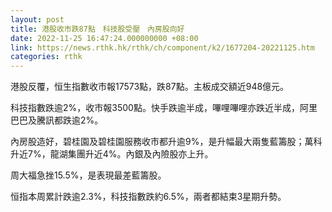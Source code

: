 ```yaml
---
layout: post
title: 港股收市跌87點　科技股受壓　內房股向好
date: 2022-11-25 16:47:24.000000000 +08:00
link: https://news.rthk.hk/rthk/ch/component/k2/1677204-20221125.htm
categories: rthk
---
```


港股反覆，恒生指數收市報17573點，跌87點。主板成交額近948億元。

科技指數跌逾2%，收市報3500點。快手跌逾半成，嗶哩嗶哩亦跌近半成，阿里巴巴及騰訊都跌逾2%。

內房股造好，碧桂園及碧桂園服務收市都升逾9%，是升幅最大兩隻藍籌股；萬科升近7%，龍湖集團升近4%。內銀及內險股亦上升。

周大福急挫15.5%，是表現最差藍籌股。

恒指本周累計跌逾2.3%，科技指數跌約6.5%，兩者都結束3星期升勢。

